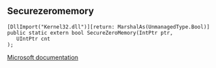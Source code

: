 ## Securezeromemory

```
[DllImport("Kernel32.dll")][return: MarshalAs(UnmanagedType.Bool)]
public static extern bool SecureZeroMemory(IntPtr ptr,
   UIntPtr cnt
);
```

[Microsoft documentation](TODO)
